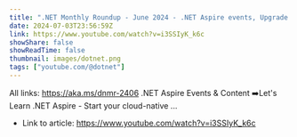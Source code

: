 ```yaml
---
title: ".NET Monthly Roundup - June 2024 - .NET Aspire events, Upgrade Assistant news, and more!"
date: 2024-07-03T23:56:59Z
link: https://www.youtube.com/watch?v=i3SSIyK_k6c
showShare: false
showReadTime: false
thumbnail: images/dotnet.png
tags: ["youtube.com/@dotnet"]
---
```

All links: https://aka.ms/dnmr-2406 .NET Aspire Events & Content   ➡️Let's Learn .NET Aspire - Start your cloud-native ...

- Link to article: https://www.youtube.com/watch?v=i3SSIyK_k6c